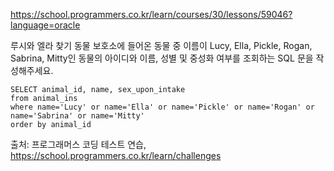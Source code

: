 https://school.programmers.co.kr/learn/courses/30/lessons/59046?language=oracle

루시와 엘라 찾기
동물 보호소에 들어온 동물 중 이름이 Lucy, Ella, Pickle, Rogan, Sabrina, Mitty인 동물의 아이디와 이름, 성별 및 중성화 여부를 조회하는 SQL 문을 작성해주세요.

```
SELECT animal_id, name, sex_upon_intake
from animal_ins
where name='Lucy' or name='Ella' or name='Pickle' or name='Rogan' or name='Sabrina' or name='Mitty'
order by animal_id
```

출처: 프로그래머스 코딩 테스트 연습, https://school.programmers.co.kr/learn/challenges
